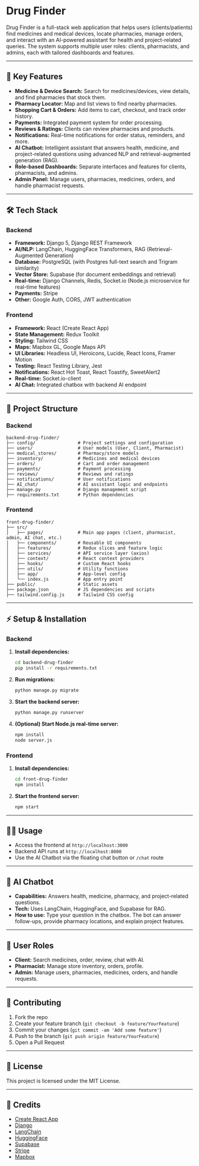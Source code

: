 # Drug Finder

Drug Finder is a full-stack web application that helps users (clients/patients) find medicines and medical devices, locate pharmacies, manage orders, and interact with an AI-powered assistant for health and project-related queries. The system supports multiple user roles: clients, pharmacists, and admins, each with tailored dashboards and features.

---

## 🚀 Key Features

- **Medicine & Device Search:** Search for medicines/devices, view details, and find pharmacies that stock them.
- **Pharmacy Locator:** Map and list views to find nearby pharmacies.
- **Shopping Cart & Orders:** Add items to cart, checkout, and track order history.
- **Payments:** Integrated payment system for order processing.
- **Reviews & Ratings:** Clients can review pharmacies and products.
- **Notifications:** Real-time notifications for order status, reminders, and more.
- **AI Chatbot:** Intelligent assistant that answers health, medicine, and project-related questions using advanced NLP and retrieval-augmented generation (RAG).
- **Role-based Dashboards:** Separate interfaces and features for clients, pharmacists, and admins.
- **Admin Panel:** Manage users, pharmacies, medicines, orders, and handle pharmacist requests.

---

## 🛠️ Tech Stack

### Backend
- **Framework:** Django 5, Django REST Framework
- **AI/NLP:** LangChain, HuggingFace Transformers, RAG (Retrieval-Augmented Generation)
- **Database:** PostgreSQL (with Postgres full-text search and Trigram similarity)
- **Vector Store:** Supabase (for document embeddings and retrieval)
- **Real-time:** Django Channels, Redis, Socket.io (Node.js microservice for real-time features)
- **Payments:** Stripe
- **Other:** Google Auth, CORS, JWT authentication

### Frontend
- **Framework:** React (Create React App)
- **State Management:** Redux Toolkit
- **Styling:** Tailwind CSS
- **Maps:** Mapbox GL, Google Maps API
- **UI Libraries:** Headless UI, Heroicons, Lucide, React Icons, Framer Motion
- **Testing:** React Testing Library, Jest
- **Notifications:** React Hot Toast, React Toastify, SweetAlert2
- **Real-time:** Socket.io-client
- **AI Chat:** Integrated chatbox with backend AI endpoint

---

## 📁 Project Structure

### Backend
```
backend-drug-finder/
├── config/                # Project settings and configuration
├── users/                 # User models (User, Client, Pharmacist)
├── medical_stores/        # Pharmacy/store models
├── inventory/             # Medicines and medical devices
├── orders/                # Cart and order management
├── payments/              # Payment processing
├── reviews/               # Reviews and ratings
├── notifications/         # User notifications
├── AI_chat/               # AI assistant logic and endpoints
├── manage.py              # Django management script
├── requirements.txt       # Python dependencies
```

### Frontend
```
front-drug-finder/
├── src/
│   ├── pages/             # Main app pages (client, pharmacist, admin, AI chat, etc.)
│   ├── components/        # Reusable UI components
│   ├── features/          # Redux slices and feature logic
│   ├── services/          # API service layer (axios)
│   ├── context/           # React context providers
│   ├── hooks/             # Custom React hooks
│   ├── utils/             # Utility functions
│   ├── app/               # App-level config
│   └── index.js           # App entry point
├── public/                # Static assets
├── package.json           # JS dependencies and scripts
├── tailwind.config.js     # Tailwind CSS config
```

---

## ⚡ Setup & Installation

### Backend

1. **Install dependencies:**
   ```bash
   cd backend-drug-finder
   pip install -r requirements.txt
   ```
2. **Run migrations:**
   ```bash
   python manage.py migrate
   ```
3. **Start the backend server:**
   ```bash
   python manage.py runserver
   ```
4. **(Optional) Start Node.js real-time server:**
   ```bash
   npm install
   node server.js
   ```

### Frontend

1. **Install dependencies:**
   ```bash
   cd front-drug-finder
   npm install
   ```
2. **Start the frontend server:**
   ```bash
   npm start
   ```

---

## 🧑‍💻 Usage

- Access the frontend at `http://localhost:3000`
- Backend API runs at `http://localhost:8000`
- Use the AI Chatbot via the floating chat button or `/chat` route

---

## 🤖 AI Chatbot

- **Capabilities:** Answers health, medicine, pharmacy, and project-related questions.
- **Tech:** Uses LangChain, HuggingFace, and Supabase for RAG.
- **How to use:** Type your question in the chatbox. The bot can answer follow-ups, provide pharmacy locations, and explain project features.

---

## 👥 User Roles

- **Client:** Search medicines, order, review, chat with AI.
- **Pharmacist:** Manage store inventory, orders, profile.
- **Admin:** Manage users, pharmacies, medicines, orders, and handle requests.

---

## 🤝 Contributing

1. Fork the repo
2. Create your feature branch (`git checkout -b feature/YourFeature`)
3. Commit your changes (`git commit -am 'Add some feature'`)
4. Push to the branch (`git push origin feature/YourFeature`)
5. Open a Pull Request

---

## 📄 License

This project is licensed under the MIT License.

---

## 🙏 Credits

- [Create React App](https://github.com/facebook/create-react-app)
- [Django](https://www.djangoproject.com/)
- [LangChain](https://www.langchain.com/)
- [HuggingFace](https://huggingface.co/)
- [Supabase](https://supabase.com/)
- [Stripe](https://stripe.com/)
- [Mapbox](https://www.mapbox.com/) 